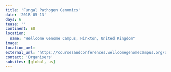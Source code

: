 ```yaml
---
title: 'Fungal Pathogen Genomics'
date: '2018-05-13'
days: 6
tease: ''
continent: EU
location:
  name: "Wellcome Genome Campus, Hinxton, United Kingdom"
image: 
location_url: 
external_url: "https://coursesandconferences.wellcomegenomecampus.org/our-events/fungal-pathogen-genomics-2018/"
contact: 'Organisers'
subsites: [global, us]
---
```

